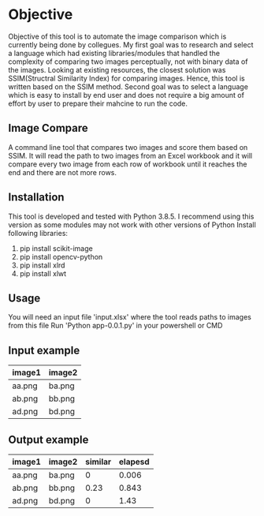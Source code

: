 Objective
=========
Objective of this tool is to automate the image comparison which is currently being done by collegues.
My first goal was to research and select a language which had existing libraries/modules that handled the complexity of comparing two images perceptually, not with binary data of the images. 
Looking at existing resources, the closest solution was SSIM(Structral Similarity Index) for comparing images. Hence, this tool is written based on the SSIM method. 
Second goal was to select a language which is easy to install by end user and does not require a big amount of effort by user to prepare their mahcine to run the code.

Image Compare
-------------
A command line tool that compares two images and score them based on SSIM. It will read the path to two images from an Excel workbook and it will compare every two image from each row of workbook until it reaches the end and there are not more rows.


Installation
------------
This tool is developed and tested with Python 3.8.5. I recommend using this version as some modules may not work with other versions of Python
Install following libraries:
1. pip install scikit-image
2. pip install opencv-python
3. pip install xlrd
4. pip install xlwt

Usage
-----
You will need an input file 'input.xlsx' where the tool reads paths to images from this file
Run 'Python app-0.0.1.py' in your powershell or CMD

Input example
-------------
|image1|image2|
|---|---|
|aa.png|ba.png|
|ab.png|bb.png|
|ad.png|bd.png|

Output example
--------------
|image1|image2|similar|elapesd|
|---|---|---|---|
|aa.png|ba.png|0|0.006|
|ab.png|bb.png|0.23|0.843|
|ad.png|bd.png|0|1.43|
